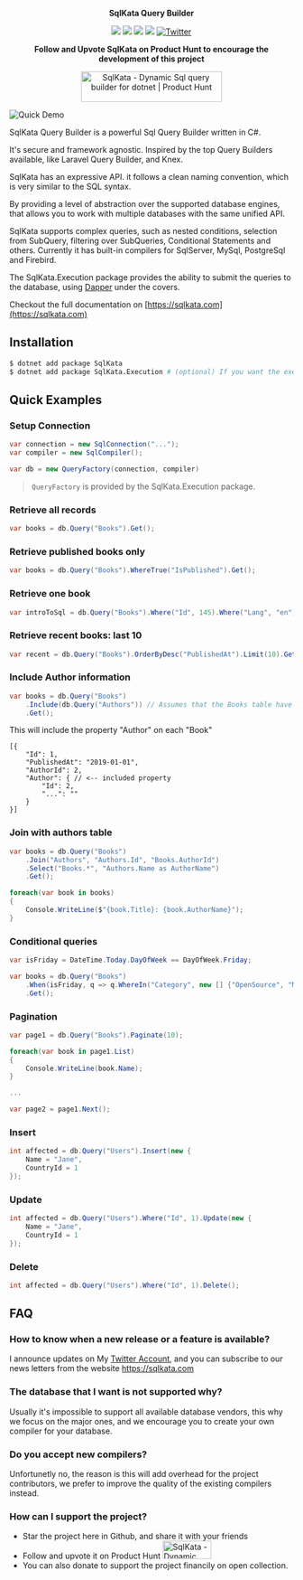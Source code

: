 <p align="center">
    <strong>SqlKata Query Builder</strong>
</p>
<p align="center">
    <img src="https://github.com/sqlkata/querybuilder/actions/workflows/build.yml/badge.svg">
    <a href="https://www.nuget.org/packages/SqlKata"><img src="https://img.shields.io/nuget/vpre/SqlKata.svg"></a>
    <a href="https://github.com/sqlkata/querybuilder/network/members"><img src="https://img.shields.io/github/forks/sqlkata/querybuilder"></a>
    <a href="https://github.com/sqlkata/querybuilder/stargazers"><img src="https://img.shields.io/github/stars/sqlkata/querybuilder"></a>
    <a href="https://twitter.com/intent/tweet?text=Wow:&url=https%3A%2F%2Fgithub.com%2Fsqlkata%2Fquerybuilder"><img alt="Twitter" src="https://img.shields.io/twitter/url?label=Tweet%20about%20SqlKata&style=social&url=https%3A%2F%2Fgithub.com%2Fsqlkata%2Fquerybuilder"></a>		
</p>


<p align="center">
<strong>Follow and Upvote SqlKata on Product Hunt to encourage the development of this project</strong>
</p>
<p align="center">
<a href="https://www.producthunt.com/products/sqlkata?utm_source=badge-follow&utm_medium=badge&utm_souce=badge-sqlkata" target="_blank"><img src="https://api.producthunt.com/widgets/embed-image/v1/follow.svg?post_id=398417&theme=light" alt="SqlKata - Dynamic&#0032;Sql&#0032;query&#0032;builder&#0032;for&#0032;dotnet | Product Hunt" style="width: 250px; height: 54px;" width="250" height="54" /></a>
</p>


![Quick Demo](https://i.imgur.com/jOWD4vk.gif)


SqlKata Query Builder is a powerful Sql Query Builder written in C#.

It's secure and framework agnostic. Inspired by the top Query Builders available, like Laravel Query Builder, and Knex.

SqlKata has an expressive API. it follows a clean naming convention, which is very similar to the SQL syntax.

By providing a level of abstraction over the supported database engines, that allows you to work with multiple databases with the same unified API.

SqlKata supports complex queries, such as nested conditions, selection from SubQuery, filtering over SubQueries, Conditional Statements and others. Currently it has built-in compilers for SqlServer, MySql, PostgreSql and Firebird.

The SqlKata.Execution package provides the ability to submit the queries to the database, using [Dapper](https://github.com/StackExchange/Dapper) under the covers.

Checkout the full documentation on [https://sqlkata.com](https://sqlkata.com)

## Installation

```sh
$ dotnet add package SqlKata
$ dotnet add package SqlKata.Execution # (optional) If you want the execution support
```


## Quick Examples

### Setup Connection

```cs
var connection = new SqlConnection("...");
var compiler = new SqlCompiler();

var db = new QueryFactory(connection, compiler)
```

> `QueryFactory` is provided by the SqlKata.Execution package.

### Retrieve all records
```cs
var books = db.Query("Books").Get();
```

### Retrieve published books only
```cs
var books = db.Query("Books").WhereTrue("IsPublished").Get();
```

### Retrieve one book
```cs
var introToSql = db.Query("Books").Where("Id", 145).Where("Lang", "en").First();
```

### Retrieve recent books: last 10
```cs
var recent = db.Query("Books").OrderByDesc("PublishedAt").Limit(10).Get();
```

### Include Author information
```cs
var books = db.Query("Books")
    .Include(db.Query("Authors")) // Assumes that the Books table have a `AuthorId` column
    .Get();
```

This will include the property "Author" on each "Book"
```jsonc
[{
    "Id": 1,
    "PublishedAt": "2019-01-01",
    "AuthorId": 2,
    "Author": { // <-- included property
        "Id": 2,
        "...": ""
    }
}]
```

### Join with authors table

```cs
var books = db.Query("Books")
    .Join("Authors", "Authors.Id", "Books.AuthorId")
    .Select("Books.*", "Authors.Name as AuthorName")
    .Get();

foreach(var book in books)
{
    Console.WriteLine($"{book.Title}: {book.AuthorName}");
}
```

### Conditional queries
```cs
var isFriday = DateTime.Today.DayOfWeek == DayOfWeek.Friday;

var books = db.Query("Books")
    .When(isFriday, q => q.WhereIn("Category", new [] {"OpenSource", "MachineLearning"}))
    .Get();
```

### Pagination

```cs
var page1 = db.Query("Books").Paginate(10);

foreach(var book in page1.List)
{
    Console.WriteLine(book.Name);
}

...

var page2 = page1.Next();
```

### Insert

```cs
int affected = db.Query("Users").Insert(new {
    Name = "Jane",
    CountryId = 1
});
```

### Update

```cs
int affected = db.Query("Users").Where("Id", 1).Update(new {
    Name = "Jane",
    CountryId = 1
});
```

### Delete

```cs
int affected = db.Query("Users").Where("Id", 1).Delete();
```

## FAQ
### How to know when a new release or a feature is available?
I announce updates on My [Twitter Account](https://twitter.com/ahmadmuzavi), and you can subscribe to our news letters from the website https://sqlkata.com

### The database that I want is not supported why?
Usually it's impossible to support all available database vendors, this why we focus on the major ones, and we encourage you to create your own compiler for your database.

### Do you accept new compilers?
Unfortunetly no, the reason is this will add overhead for the project contributors, we prefer to improve the quality of the existing compilers instead.

### How can I support the project?
- Star the project here in Github, and share it with your friends
- Follow and upvote it on Product Hunt <a href="https://www.producthunt.com/products/sqlkata?utm_source=badge-follow&utm_medium=badge&utm_souce=badge-sqlkata" target="_blank"><img src="https://api.producthunt.com/widgets/embed-image/v1/follow.svg?post_id=398417&theme=light&size=small" alt="SqlKata - Dynamic&#0032;Sql&#0032;query&#0032;builder&#0032;for&#0032;dotnet | Product Hunt" style="width: 86px; height: 32px;" width="250" height="54" /></a>
- You can also donate to support the project financily on open collection.
